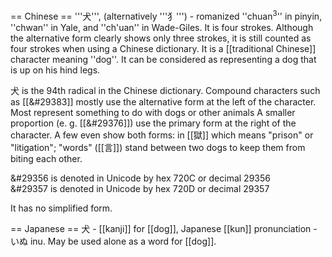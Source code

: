 == Chinese ==
'''&#29356;''', (alternatively '''&#29357;''') - romanized ''chuan<sup>3</sup>'' in pinyin, ''chwan'' in Yale, and ''ch'uan'' in Wade-Giles.  It is four strokes.  Although the alternative form clearly shows only three strokes, it is still counted as four strokes when using a Chinese dictionary.  It is a [[traditional Chinese]] character meaning ''dog''.  It can be considered as representing a dog that is up on his hind legs.

&#29356; is the 94th radical in the Chinese dictionary.  Compound characters such as [[&#29383]] mostly use the alternative form at the left of the character.  Most represent something to do with dogs or other animals A smaller proportion (e. g. [[&#29376]]) use the primary form at the right of the character.  A few even show both forms: in [[&#29508;]] which means "prison" or "litigation"; "words" ([[&#35328;]])  stand between two dogs to keep them from biting each other.

&#29356 is denoted in Unicode by hex 720C or decimal 29356 <br>
&#29357 is denoted in Unicode by hex 720D or decimal 29357

It has no simplified form.

== Japanese ==
犬 - [[kanji]] for [[dog]], Japanese [[kun]] pronunciation - いぬ inu.
May be used alone as a word for [[dog]].